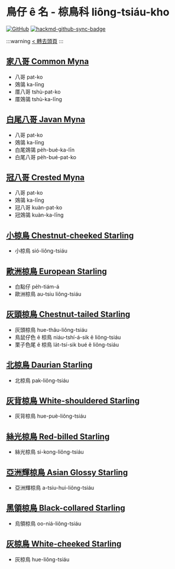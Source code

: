 # 鳥仔 ê 名 - 椋鳥科 liông-tsiáu-kho

[![GitHub](https://img.shields.io/badge/GitHub-black?logo=github)](https://github.com/siansiansu/tsiau-a-e-mia)
[![hackmd-github-sync-badge](https://hackmd.io/WN10RSs3RJW2PmuOC-eWAQ/badge)](https://hackmd.io/WN10RSs3RJW2PmuOC-eWAQ)

:::warning
[< 轉去頭頁](https://hackmd.io/@siansiansu/Hy4VzNvha)
:::

## [家八哥 Common Myna](https://ebird.org/species/commyn)

- 八哥 pat-ko
- 鵁鴒 ka-līng
- 厝八哥 tshù-pat-ko
- 厝鵁鴒 tshù-ka-līng

## [白尾八哥 Javan Myna](https://ebird.org/species/whvmyn)

- 八哥 pat-ko
- 鵁鴒 ka-līng
- 白尾鵁鴒 pe̍h-bué-ka-līn
- 白尾八哥 pe̍h-bué-pat-ko

## [冠八哥 Crested Myna](https://ebird.org/species/cremyn)

- 八哥 pat-ko
- 鵁鴒 ka-līng
- 冠八哥 kuàn-pat-ko
- 冠鵁鴒 kuàn-ka-līng

## [小椋鳥 Chestnut-cheeked Starling](https://ebird.org/species/chcsta1)

- 小椋鳥 sió-liông-tsiáu

## [歐洲椋鳥 European Starling](https://ebird.org/species/eursta)

- 白點仔 pe̍h-tiám-á
- 歐洲椋鳥 au-tsiu liông-tsiáu

## [灰頭椋鳥 Chestnut-tailed Starling](https://ebird.org/species/chtsta2)

- 灰頭椋鳥 hue-thâu-liông-tsiáu
- 鳥鼠仔色 ê 椋鳥 niáu-tshí-á-sik ê liông-tsiáu
- 栗子色尾 ê 椋鳥 la̍t-tsí-sik bué ê liông-tsiáu

## [北椋鳥 Daurian Starling](https://ebird.org/species/dausta1)

- 北椋鳥 pak-liông-tsiáu

## [灰背椋鳥 White-shouldered Starling](https://ebird.org/species/whssta2)

- 灰背椋鳥 hue-puè-liông-tsiáu

## [絲光椋鳥 Red-billed Starling](https://ebird.org/species/rebsta1)

- 絲光椋鳥 si-kong-liông-tsiáu

## [亞洲輝椋鳥 Asian Glossy Starling](https://ebird.org/species/asgsta1)

- 亞洲輝椋鳥 a-tsiu-hui-liông-tsiáu

## [黑領椋鳥 Black-collared Starling](https://ebird.org/species/bkcsta1)

- 烏領椋鳥 oo-niá-liông-tsiáu

## [灰椋鳥 White-cheeked Starling](https://ebird.org/species/whcsta1)

- 灰椋鳥 hue-liông-tsiáu
